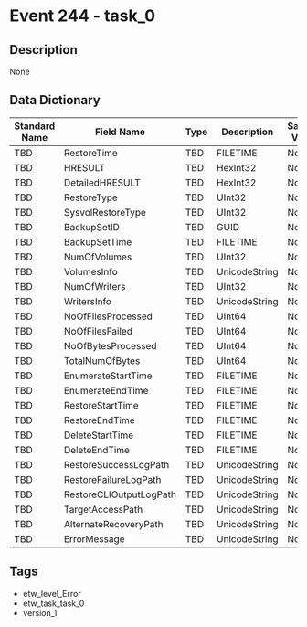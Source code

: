 # Event 244 - task_0

## Description
None

## Data Dictionary
|Standard Name|Field Name|Type|Description|Sample Value|
|---|---|---|---|---|
|TBD|RestoreTime|TBD|FILETIME|None|None|
|TBD|HRESULT|TBD|HexInt32|None|None|
|TBD|DetailedHRESULT|TBD|HexInt32|None|None|
|TBD|RestoreType|TBD|UInt32|None|None|
|TBD|SysvolRestoreType|TBD|UInt32|None|None|
|TBD|BackupSetID|TBD|GUID|None|None|
|TBD|BackupSetTime|TBD|FILETIME|None|None|
|TBD|NumOfVolumes|TBD|UInt32|None|None|
|TBD|VolumesInfo|TBD|UnicodeString|None|None|
|TBD|NumOfWriters|TBD|UInt32|None|None|
|TBD|WritersInfo|TBD|UnicodeString|None|None|
|TBD|NoOfFilesProcessed|TBD|UInt64|None|None|
|TBD|NoOfFilesFailed|TBD|UInt64|None|None|
|TBD|NoOfBytesProcessed|TBD|UInt64|None|None|
|TBD|TotalNumOfBytes|TBD|UInt64|None|None|
|TBD|EnumerateStartTime|TBD|FILETIME|None|None|
|TBD|EnumerateEndTime|TBD|FILETIME|None|None|
|TBD|RestoreStartTime|TBD|FILETIME|None|None|
|TBD|RestoreEndTime|TBD|FILETIME|None|None|
|TBD|DeleteStartTime|TBD|FILETIME|None|None|
|TBD|DeleteEndTime|TBD|FILETIME|None|None|
|TBD|RestoreSuccessLogPath|TBD|UnicodeString|None|None|
|TBD|RestoreFailureLogPath|TBD|UnicodeString|None|None|
|TBD|RestoreCLIOutputLogPath|TBD|UnicodeString|None|None|
|TBD|TargetAccessPath|TBD|UnicodeString|None|None|
|TBD|AlternateRecoveryPath|TBD|UnicodeString|None|None|
|TBD|ErrorMessage|TBD|UnicodeString|None|None|

## Tags
* etw_level_Error
* etw_task_task_0
* version_1